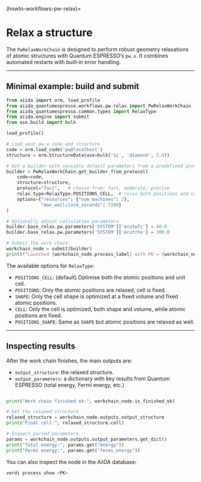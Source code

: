 (howto-workflows-pw-relax)=

# Relax a structure


The `PwRelaxWorkChain` is designed to perform robust geometry relaxations of atomic structures with Quantum ESPRESSO’s `pw.x`. It combines automated restarts with built‑in error handling.

---

## Minimal example: build and submit

```python
from aiida import orm, load_profile
from aiida_quantumespresso.workflows.pw.relax import PwRelaxWorkChain
from aiida_quantumespresso.common.types import RelaxType
from aiida.engine import submit
from ase.build import bulk

load_profile()

# Load your pw.x code and structure
code = orm.load_code('pw@localhost')
structure = orm.StructureData(ase=bulk('Si', 'diamond', 5.4))

# Get a builder with sensible default parameters from a predefined protocol.
builder = PwRelaxWorkChain.get_builder_from_protocol(
    code=code,
    structure=structure,
    protocol="fast",   # choose from: fast, moderate, precise
    relax_type=RelaxType.POSITIONS_CELL,  # relax both positions and cell
    options={"resources": {"num_machines": 2},
             "max_wallclock_seconds": 7200}
)

# Optionally adjust calculation parameters
builder.base_relax.pw.parameters['SYSTEM']['ecutwfc'] = 60.0
builder.base_relax.pw.parameters['SYSTEM']['ecutrho'] = 300.0

# Submit the work chain
workchain_node = submit(builder)
print(f"Launched {workchain_node.process_label} with PK = {workchain_node.pk}")
```
The available options for `RelaxType`:

* `POSITIONS_CELL`: (default) Optimise both the atomic positions and unit cell.
* `POSITIONS`: Only the atomic positions are relaxed, cell is fixed.
* `SHAPE`: Only the cell shape is optimized at a fixed volume and fixed atomic positions.
* `CELL`: Only the cell is optimized, both shape and volume, while atomic positions are fixed.
* `POSITIONS_SHAPE`: Same as `SHAPE`  but atomic positions are relaxed as well.


---

## Inspecting results

After the work chain finishes, the main outputs are:

* `output_structure`: the relaxed structure.
* `output_parameters`: a dictionary with key results from Quantum ESPRESSO (total energy, Fermi energy, etc.)

```python

print("Work chain finished ok:", workchain_node.is_finished_ok)

# Get the relaxed structure
relaxed_structure = workchain_node.outputs.output_structure
print("Final cell:", relaxed_structure.cell)

# Inspect parsed parameters
params = workchain_node.outputs.output_parameters.get_dict()
print("Total energy:", params.get("energy"))
print("Fermi energy:", params.get("fermi_energy"))
```

You can also inspect the node in the AiiDA database:

```bash
verdi process show <PK>
```
